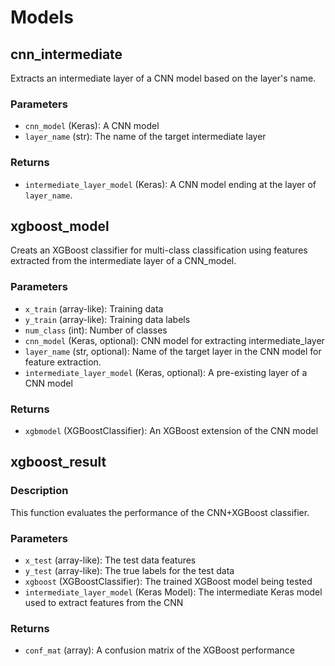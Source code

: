 # Models
## cnn_intermediate

Extracts an intermediate layer of a CNN model based on the layer's name.

### Parameters

- `cnn_model` (Keras): A CNN model
- `layer_name` (str): The name of the target intermediate layer

### Returns

- `intermediate_layer_model` (Keras): A CNN model ending at the layer of `layer_name`.
## xgboost_model

Creats an XGBoost classifier for multi-class classification using features extracted from the intermediate layer of a CNN_model.

### Parameters

- `x_train` (array-like): Training data 
- `y_train` (array-like): Training data labels
- `num_class` (int): Number of classes
- `cnn_model` (Keras, optional): CNN model for extracting intermediate_layer
- `layer_name` (str, optional): Name of the target layer in the CNN model for feature extraction. 
- `intermediate_layer_model` (Keras, optional): A pre-existing layer of a CNN model

### Returns

- `xgbmodel` (XGBoostClassifier): An XGBoost extension of the CNN model

## xgboost_result

### Description

This function evaluates the performance of the CNN+XGBoost classifier.

### Parameters

- `x_test` (array-like): The test data features
- `y_test` (array-like): The true labels for the test data
- `xgboost` (XGBoostClassifier): The trained XGBoost model being tested
- `intermediate_layer_model` (Keras Model): The intermediate Keras model used to extract features from the CNN

### Returns

- `conf_mat` (array): A confusion matrix of the XGBoost performance
